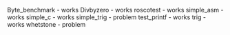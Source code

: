 Byte_benchmark - works
Divbyzero - works
roscotest - works
simple_asm - works
simple_c - works
simple_trig - problem
test_printf - works
trig - works
whetstone - problem